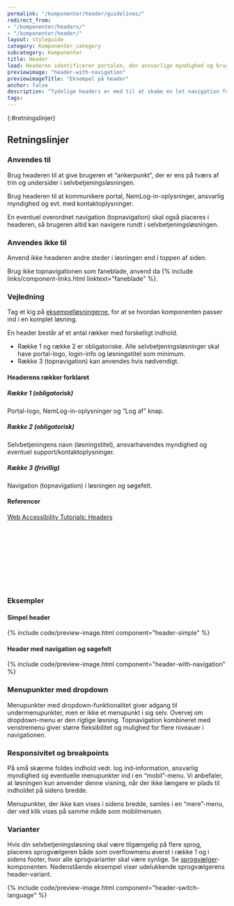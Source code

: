 ```yaml
---
permalink: "/komponenter/header/guidelines/"
redirect_from:
- "/komponenter/headers/"
- "/komponenter/header/"
layout: styleguide
category: Komponenter_category
subcategory: Komponenter
title: Header
lead: Headeren identificerer portalen, den ansvarlige myndighed og brugeren, der er logget ind med NemLog-in. Den fungerer også til navigation og overordnet styring af selvbetjeningsløsningen.
previewimage: "header-with-navigation"
previewimageTitle: "Eksempel på header"
anchor: false
description: "Tydelige headers er med til at skabe en let navigation for brugeren og hjælper dermed brugeren med at finde vej."
tags: 
---
```


{:#retningslinjer}
## Retningslinjer

### Anvendes til

Brug headeren til at give brugeren et “ankerpunkt”, der er ens på tværs af trin og undersider i selvbetjeningsløsningen. 

Brug headeren til at kommunikere portal, NemLog-in-oplysninger, ansvarlig myndighed og evt. med kontaktoplysninger.

En eventuel overordnet navigation (topnavigation) skal også placeres i headeren, så brugeren altid kan navigere rundt i selvbetjeningsløsningen.

### Anvendes ikke til

Anvend ikke headeren andre steder i løsningen end i toppen af siden. 

Brug ikke topnavigationen som faneblade, anvend da {% include links/component-links.html linktext="faneblade" %}. 

### Vejledning

Tag et kig på <a href="/eksempler/selvbetjeningsloesninger/">eksempelløsningerne</a>, for at se hvordan komponenten passer ind i en komplet løsning.

En header består af et antal rækker med forskelligt indhold.

- Række 1 og række 2 er obligatoriske. Alle selvbetjeningsløsninger skal have portal-logo, login-info og løsningstitel som minimum.
- Række 3 (topnavigation) kan anvendes hvis nødvendigt.

#### Headerens rækker forklaret

##### Række 1 (obligatorisk)
Portal-logo, NemLog-in-oplysninger og “Log af” knap.

##### Række 2 (obligatorisk)
Selvbetjeningens navn (løsningstitel), ansvarhavendes myndighed og eventuel support/kontaktoplysninger.

##### Række 3 (frivillig)
Navigation (topnavigation) i løsningen og søgefelt.

#### Referencer

<a href="https://www.w3.org/WAI/tutorials/page-structure/headings/#main-heading-after-navigation" class="icon-link">Web Accessibility Tutorials: Headers<svg class="icon-svg" focusable="false" aria-hidden="true"><use xlink:href="#open-in-new"></use></svg></a>

### Eksempler

#### Simpel header

{% include code/preview-image.html component="header-simple" %}

#### Header med navigation og søgefelt

{% include code/preview-image.html component="header-with-navigation" %}

### Menupunkter med dropdown

Menupunkter med dropdown-funktionalitet giver adgang til undermenupunkter, men er ikke et menupunkt i sig selv. Overvej om dropdown-menu er den rigtige løsning. Topnavigation kombineret med venstremenu giver større fleksibilitet og mulighed for flere niveauer i navigationen.

### Responsivitet og breakpoints

På små skærme foldes indhold vedr. log ind-information, ansvarlig myndighed og eventuelle menupunkter ind i en “mobil”-menu. Vi anbefaler, at løsningen kun anvender denne visning, når der ikke længere er plads til indholdet på sidens bredde.

Menupunkter, der ikke kan vises i sidens bredde, samles i en “mere”-menu, der ved klik vises på samme måde som mobilmenuen.

### Varianter

Hvis din selvbetjeningsløsning skal være tilgængelig på flere sprog, placeres sprogvælgeren både som overflowmenu øverst i række 1 og i sidens footer, hvor alle sprogvarianter skal være synlige. Se <a href="/komponenter/sprogvaelger/">sprogvælger</a>-komponenten. Nedenstående eksempel viser udelukkende sprogvælgerens header-variant.

{% include code/preview-image.html component="header-switch-language" %}